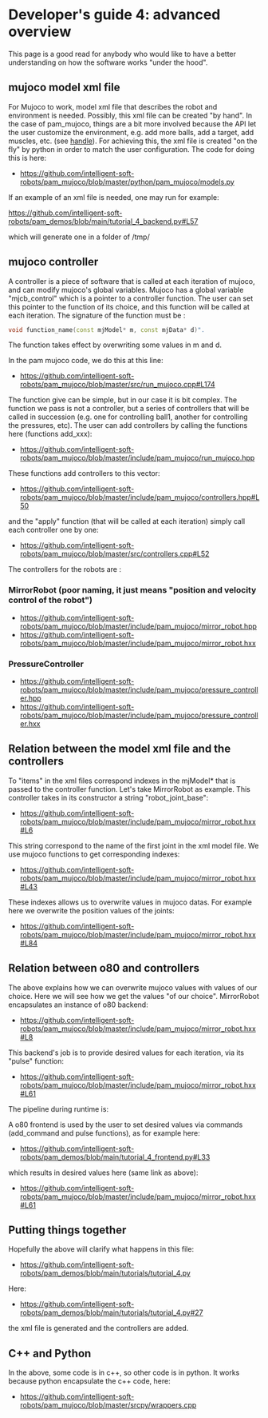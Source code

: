 # Developer's guide 4: advanced overview

This page is a good read for anybody who would like to have a better understanding on how the software works "under the hood".


## mujoco model xml file

For Mujoco to work,  model xml file that describes the robot and environment is needed.
Possibly, this xml file can be created "by hand".
In the case of pam_mujoco, things are a bit more involved because the API let the user customize the environment, e.g. add more balls, add a target, add muscles, etc. (see [handle](C1_handle.html)). For achieving this, the xml file is created "on the fly" by python in order to match the user configuration. The code for doing this is here:

- https://github.com/intelligent-soft-robots/pam_mujoco/blob/master/python/pam_mujoco/models.py

If an example of an xml file is needed, one may run for example:

https://github.com/intelligent-soft-robots/pam_demos/blob/main/tutorial_4_backend.py#L57

which will generate one in a folder of /tmp/

## mujoco controller

A controller is a piece of software that is called at each iteration of mujoco, and can modify mujoco's global variables.
Mujoco has a global variable "mjcb_control" which is a pointer to a controller function. The user can set this pointer to the function of its choice, and this function will be called at each iteration.
The signature of the function must be :

```c++
void function_name(const mjModel* m, const mjData* d)". 
```
The function takes effect by overwriting some values in m and d.

In the pam mujoco code, we do this at this line:

- https://github.com/intelligent-soft-robots/pam_mujoco/blob/master/src/run_mujoco.cpp#L174

The function give can be simple, but in our case it is bit complex. The function we pass is not a controller, but a series of controllers that will be called in succession (e.g. one for controlling ball1, another for controlling the pressures, etc).
The user can add controllers by calling the functions here (functions add_xxx): 

- https://github.com/intelligent-soft-robots/pam_mujoco/blob/master/include/pam_mujoco/run_mujoco.hpp 

These functions add controllers to this vector: 

- https://github.com/intelligent-soft-robots/pam_mujoco/blob/master/include/pam_mujoco/controllers.hpp#L50

and the "apply" function (that will be called at each iteration) simply call each controller one by one:

- https://github.com/intelligent-soft-robots/pam_mujoco/blob/master/src/controllers.cpp#L52

The controllers for the robots are :

### MirrorRobot (poor naming, it just means "position and velocity control of the robot")

- https://github.com/intelligent-soft-robots/pam_mujoco/blob/master/include/pam_mujoco/mirror_robot.hpp
- https://github.com/intelligent-soft-robots/pam_mujoco/blob/master/include/pam_mujoco/mirror_robot.hxx

### PressureController

- https://github.com/intelligent-soft-robots/pam_mujoco/blob/master/include/pam_mujoco/pressure_controller.hpp
- https://github.com/intelligent-soft-robots/pam_mujoco/blob/master/include/pam_mujoco/pressure_controller.hxx


## Relation between the model xml file and the controllers

To "items" in the xml files correspond indexes in the mjModel* that is passed to the controller function.
Let's take MirrorRobot as example.
This controller takes in its constructor a string "robot_joint_base":

- https://github.com/intelligent-soft-robots/pam_mujoco/blob/master/include/pam_mujoco/mirror_robot.hxx#L6

This string correspond to the name of the first joint in the xml model file.
We use mujoco functions to get corresponding indexes:

- https://github.com/intelligent-soft-robots/pam_mujoco/blob/master/include/pam_mujoco/mirror_robot.hxx#L43

These indexes allows us to overwrite values in mujoco datas. For example here we overwrite the position values of the joints:

- https://github.com/intelligent-soft-robots/pam_mujoco/blob/master/include/pam_mujoco/mirror_robot.hxx#L84

## Relation between o80 and controllers

The above explains how we can overwrite mujoco values with values of our choice. Here we will see how we get the values "of our choice".
MirrorRobot encapsulates an instance of o80 backend:

- https://github.com/intelligent-soft-robots/pam_mujoco/blob/master/include/pam_mujoco/mirror_robot.hxx#L8

This backend's job is to provide desired values for each iteration, via its "pulse" function:

- https://github.com/intelligent-soft-robots/pam_mujoco/blob/master/include/pam_mujoco/mirror_robot.hxx#L61

The pipeline during runtime is:

A o80 frontend is used by the user to set desired values via commands (add_command and pulse functions), as for example here:

- https://github.com/intelligent-soft-robots/pam_demos/blob/main/tutorial_4_frontend.py#L33

which results in desired values here (same link as above):

- https://github.com/intelligent-soft-robots/pam_mujoco/blob/master/include/pam_mujoco/mirror_robot.hxx#L61

## Putting things together

Hopefully the above will clarify what happens in this file:

- https://github.com/intelligent-soft-robots/pam_demos/blob/main/tutorials/tutorial_4.py

Here:

- https://github.com/intelligent-soft-robots/pam_demos/blob/main/tutorials/tutorial_4.py#27

the xml file is generated and the controllers are added.

## C++ and Python

In the above, some code is in c++, so other code is in python.
It works because python encapsulate the c++ code, here:

- https://github.com/intelligent-soft-robots/pam_mujoco/blob/master/srcpy/wrappers.cpp


